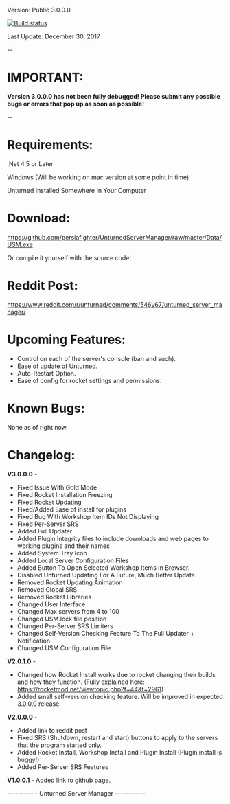 Version: Public 3.0.0.0

[![Build status](https://ci.appveyor.com/api/projects/status/lnc18aoqi6s50u2w?svg=true)]()

Last Update: December 30, 2017

--

<h1>IMPORTANT:</h1>

**Version 3.0.0.0 has not been fully debugged! Please submit any possible bugs or errors that pop up as soon as possible!**

--

<h1>Requirements:</h1>

.Net 4.5 or Later

Windows (Will be working on mac version at some point in time)

Unturned Installed Somewhere In Your Computer

<h1>Download:</h1>

https://github.com/persiafighter/UnturnedServerManager/raw/master/Data/USM.exe

Or compile it yourself with the source code!

<h1>Reddit Post:</h1>

https://www.reddit.com/r/unturned/comments/546y67/unturned_server_manager/

<h1>Upcoming Features:</h1>

* Control on each of the server's console (ban and such).
* Ease of update of Unturned.
* Auto-Restart Option.
* Ease of config for rocket settings and permissions.

<h1>Known Bugs:</h1>

None as of right now.

<h1>Changelog:</h1>

**V3.0.0.0** - 

* Fixed Issue With Gold Mode
* Fixed Rocket Installation Freezing
* Fixed Rocket Updating
* Fixed/Added Ease of install for plugins
* Fixed Bug With Workshop Item IDs Not Displaying
* Fixed Per-Server SRS
* Added Full Updater
* Added Plugin Integrity files to include downloads and web pages to working plugins and their names
* Added System Tray Icon
* Added Local Server Configuration Files
* Added Button To Open Selected Workshop Items In Browser.
* Disabled Unturned Updating For A Future, Much Better Update.
* Removed Rocket Updating Animation
* Removed Global SRS
* Removed Rocket Libraries
* Changed User Interface
* Changed Max servers from 4 to 100
* Changed USM.lock file position
* Changed Per-Server SRS Limiters
* Changed Self-Version Checking Feature To The Full Updater + Notification
* Changed USM Configuration File

**V2.0.1.0** - 

* Changed how Rocket Install works due to rocket changing their builds and how they function. (Fully explained here: https://rocketmod.net/viewtopic.php?f=44&t=2961)
* Added small self-version checking feature. Will be improved in expected 3.0.0.0 release.

**V2.0.0.0** - 

* Added link to reddit post
* Fixed SRS (Shutdown, restart and start) buttons to apply to the servers that the program started only.
* Added Rocket Install, Workshop Install and Plugin Install (Plugin install is buggy!)
* Added Per-Server SRS Features

**V1.0.0.1** - Added link to github page.

----------- Unturned Server Manager -----------
